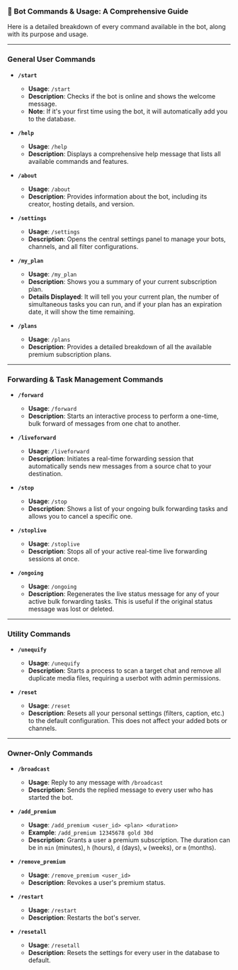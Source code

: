 ### 📖 Bot Commands & Usage: A Comprehensive Guide

Here is a detailed breakdown of every command available in the bot, along with its purpose and usage.

---

### **General User Commands**

* **`/start`**
    * **Usage**: `/start`
    * **Description**: Checks if the bot is online and shows the welcome message.
    * **Note**: If it's your first time using the bot, it will automatically add you to the database.

* **`/help`**
    * **Usage**: `/help`
    * **Description**: Displays a comprehensive help message that lists all available commands and features.

* **`/about`**
    * **Usage**: `/about`
    * **Description**: Provides information about the bot, including its creator, hosting details, and version.

* **`/settings`**
    * **Usage**: `/settings`
    * **Description**: Opens the central settings panel to manage your bots, channels, and all filter configurations.

* **`/my_plan`**
    * **Usage**: `/my_plan`
    * **Description**: Shows you a summary of your current subscription plan.
    * **Details Displayed**: It will tell you your current plan, the number of simultaneous tasks you can run, and if your plan has an expiration date, it will show the time remaining.

* **`/plans`**
    * **Usage**: `/plans`
    * **Description**: Provides a detailed breakdown of all the available premium subscription plans.

---

### **Forwarding & Task Management Commands**

* **`/forward`**
    * **Usage**: `/forward`
    * **Description**: Starts an interactive process to perform a one-time, bulk forward of messages from one chat to another.

* **`/liveforward`**
    * **Usage**: `/liveforward`
    * **Description**: Initiates a real-time forwarding session that automatically sends new messages from a source chat to your destination.

* **`/stop`**
    * **Usage**: `/stop`
    * **Description**: Shows a list of your ongoing bulk forwarding tasks and allows you to cancel a specific one.

* **`/stoplive`**
    * **Usage**: `/stoplive`
    * **Description**: Stops all of your active real-time live forwarding sessions at once.

* **`/ongoing`**
    * **Usage**: `/ongoing`
    * **Description**: Regenerates the live status message for any of your active bulk forwarding tasks. This is useful if the original status message was lost or deleted.

---

### **Utility Commands**

* **`/unequify`**
    * **Usage**: `/unequify`
    * **Description**: Starts a process to scan a target chat and remove all duplicate media files, requiring a userbot with admin permissions.

* **`/reset`**
    * **Usage**: `/reset`
    * **Description**: Resets all your personal settings (filters, caption, etc.) to the default configuration. This does not affect your added bots or channels.

---

### **Owner-Only Commands**

* **`/broadcast`**
    * **Usage**: Reply to any message with `/broadcast`
    * **Description**: Sends the replied message to every user who has started the bot.

* **`/add_premium`**
    * **Usage**: `/add_premium <user_id> <plan> <duration>`
    * **Example**: `/add_premium 12345678 gold 30d`
    * **Description**: Grants a user a premium subscription. The duration can be in `min` (minutes), `h` (hours), `d` (days), `w` (weeks), or `m` (months).

* **`/remove_premium`**
    * **Usage**: `/remove_premium <user_id>`
    * **Description**: Revokes a user's premium status.

* **`/restart`**
    * **Usage**: `/restart`
    * **Description**: Restarts the bot's server.

* **`/resetall`**
    * **Usage**: `/resetall`
    * **Description**: Resets the settings for every user in the database to default.